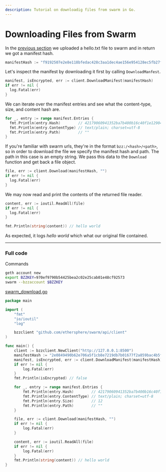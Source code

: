 ```yaml
---
description: Tutorial on downloadig files from swarm in Go.
---
```


# Downloading Files from Swarm

In the [previous section](../swarm-upload) we uploaded a hello.txt file to swarm and in return we got a manifest hash.

```go
manifestHash := "f9192507e2e8e118bfedac428c3aa1dec4ae156e954128ec5fb27f63ee67bcac"
```

Let's inspect the manifest by downloading it first by calling `DownloadManfest`.

```go
manifest, isEncrypted, err := client.DownloadManifest(manifestHash)
if err != nil {
  log.Fatal(err)
}
```

We can iterate over the manifest entries and see what the content-type, size, and content hash are.

```go
for _, entry := range manifest.Entries {
  fmt.Println(entry.Hash)        // 42179060941352ba7b400b16c40f1e1290423a826de2a70587034dc14bc4ab2f
  fmt.Println(entry.ContentType) // text/plain; charset=utf-8
  fmt.Println(entry.Path)        // ""
}
```

If you're familiar with swarm urls, they're in the format `bzz:/<hash>/<path>`, so in order to download the file we specify the manifest hash and path. The path in this case is an empty string. We pass this data to the `Download` function and get back a file object.

```go
file, err := client.Download(manifestHash, "")
if err != nil {
  log.Fatal(err)
}
```

We may now read and print the contents of the returned file reader.

```go
content, err := ioutil.ReadAll(file)
if err != nil {
  log.Fatal(err)
}

fmt.Println(string(content)) // hello world
```

As expected, it logs *hello world* which what our original file contained.

---

### Full code

Commands

```bash
geth account new
export BZZKEY=970ef9790b54425bea2c02e25cab01e48cf92573
swarm --bzzaccount $BZZKEY
```

[swarm_download.go](https://github.com/miguelmota/ethereum-development-with-go-book/blob/master/code/swarm_download.go)

```go
package main

import (
	"fmt"
	"io/ioutil"
	"log"

	bzzclient "github.com/ethersphere/swarm/api/client"
)

func main() {
	client := bzzclient.NewClient("http://127.0.0.1:8500")
	manifestHash := "2e0849490b62e706a5f1cb8e7219db7b01677f2a859bac4b5f522afd2a5f02c0"
	manifest, isEncrypted, err := client.DownloadManifest(manifestHash)
	if err != nil {
		log.Fatal(err)
	}
	fmt.Println(isEncrypted) // false

	for _, entry := range manifest.Entries {
		fmt.Println(entry.Hash)        // 42179060941352ba7b400b16c40f1e1290423a826de2a70587034dc14bc4ab2f
		fmt.Println(entry.ContentType) // text/plain; charset=utf-8
		fmt.Println(entry.Size)        // 12
		fmt.Println(entry.Path)        // ""
	}

	file, err := client.Download(manifestHash, "")
	if err != nil {
		log.Fatal(err)
	}

	content, err := ioutil.ReadAll(file)
	if err != nil {
		log.Fatal(err)
	}
	fmt.Println(string(content)) // hello world
}
```
